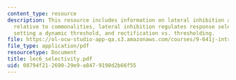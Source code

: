 ```yaml
---
content_type: resource
description: This resource includes information on lateral inhibition amplifies differences
  relative to commonalities, lateral inhibition regulates response selectivity by
  setting a dynamic threshold, and rectification vs. thresholding.
file: https://ol-ocw-studio-app-qa.s3.amazonaws.com/courses/9-641j-introduction-to-neural-networks-spring-2005/08794f21269029e9a8479198d2b66f55_lec6_selectivity.pdf
file_type: application/pdf
resourcetype: Document
title: lec6_selectivity.pdf
uid: 08794f21-2690-29e9-a847-9198d2b66f55
---
```

